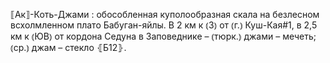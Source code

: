 ---
---

⟦Ак⟧-Коть-Джами
: обособленная куполообразная скала на безлесном всхолмленном плато Бабуган-яйлы. В 2 км к ⦅З⦆ от ⦅г.⦆ Куш-Кая#1, в 2,5 км к ⦅ЮВ⦆ от кордона Седуна в Заповеднике – ⦅тюрк.⦆ джами – мечеть; ⦅ср.⦆ джам – стекло ⦃Б12⦄.
